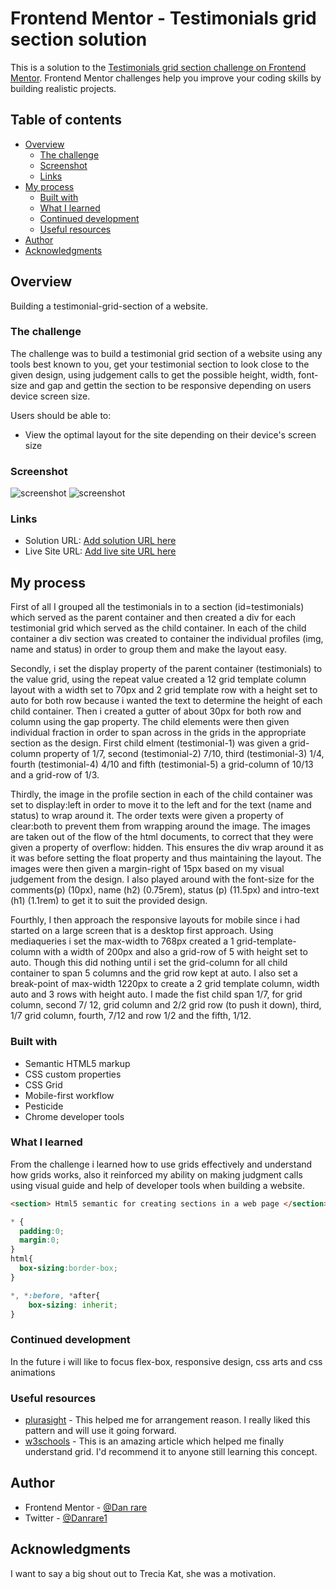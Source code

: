 # Frontend Mentor - Testimonials grid section solution

This is a solution to the [Testimonials grid section challenge on Frontend Mentor](https://www.frontendmentor.io/challenges/testimonials-grid-section-Nnw6J7Un7). Frontend Mentor challenges help you improve your coding skills by building realistic projects. 

## Table of contents

- [Overview](#overview)
  - [The challenge](#the-challenge)
  - [Screenshot](#screenshot)
  - [Links](#links)
- [My process](#my-process)
  - [Built with](#built-with)
  - [What I learned](#what-i-learned)
  - [Continued development](#continued-development)
  - [Useful resources](#useful-resources)
- [Author](#author)
- [Acknowledgments](#acknowledgments)


## Overview
Building a testimonial-grid-section of a website. 
### The challenge
The challenge was to build a testimonial grid  section of a website using any tools best known to you, get your testimonial section to look close to the given design, using judgement calls to get the possible height, width, font-size and gap and gettin the section to be responsive depending on users device screen size.

Users should be able to:

- View the optimal layout for the site depending on their device's screen size

### Screenshot

![screenshot](images/screenshot-desk.png)
![screenshot](images/screenshot-mob.png)

### Links

- Solution URL: [Add solution URL here](https://your-solution-url.com)
- Live Site URL: [Add live site URL here](https://your-live-site-url.com)

## My process
First of all I grouped all the testimonials in to a section (id=testimonials) which served as the parent container and then created a div for each testimonial grid which served as the child container. In each of the child container a div section was created to container the individual profiles (img, name and status) in order to group them and make the layout easy.

Secondly, i set the display property of the parent container (testimonials) to the value grid, using the repeat value created a 12 grid template column layout with a width set to 70px and 2 grid template row with a height set to auto for both row because i wanted the text to determine the height of each child container. Then i created a gutter of about 30px for both row and column using the gap property. The child elements were then given individual fraction in order to span across in the grids in the appropriate section as the design. First child elment (testimonial-1) was given a grid-column property of 1/7, second (testimonial-2) 7/10, third (testimonial-3) 1/4, fourth (testimonial-4) 4/10 and fifth (testimonial-5) a grid-column of 10/13 and a grid-row of 1/3.

Thirdly, the image in the profile section in each of the child container was set to display:left in order to move it to the left and for the text (name and status) to wrap around it. The order texts were given a property of clear:both to prevent them from wrapping around the image. The images are taken out of the flow of the html documents, to correct that they were given a property of overflow: hidden. This ensures the div wrap around it as it was before setting the float property and thus maintaining the layout. The images were then given a margin-right of 15px based on my visual judgement from the design. I also played around with the font-size for the comments(p) (10px), name (h2) (0.75rem), status (p) (11.5px) and intro-text (h1) (1.1rem) to get it to suit the provided design.

Fourthly, I then approach the responsive layouts for mobile since i had started on a large screen that is a desktop first approach. Using mediaqueries i set the max-width to 768px created a 1 grid-template-column with a width of 200px and also a grid-row of 5 with height set to auto. Though this did nothing until i set the grid-column for all child container to span 5 columns and the grid row kept at auto. I also set a break-point of max-width 1220px to create a 2 grid template column, width auto and 3 rows with height auto. I made the fist child span 1/7, for grid column, second 7/ 12, grid column and 2/2 grid row (to push it down), third, 1/7 grid column, fourth, 7/12 and row 1/2 and the fifth, 1/12. 


### Built with

- Semantic HTML5 markup
- CSS custom properties
- CSS Grid
- Mobile-first workflow
- Pesticide
- Chrome developer tools

### What I learned

From the challenge i learned how to use grids effectively and understand how grids works, also it reinforced my ability on making judgment calls using visual guide and help of developer tools when building a website. 


```html
<section> Html5 semantic for creating sections in a web page </section>
```
```css
* {
  padding:0;
  margin:0;
}
html{
  box-sizing:border-box;
}

*, *:before, *after{
    box-sizing: inherit;
}
```

### Continued development

In the future i will like to focus flex-box, responsive design, css arts and css animations 

### Useful resources

- [plurasight](https://www.pluralsight.com/paulcheney) - This helped me for arrangement reason. I really liked this pattern and will use it going forward.
- [w3schools](https://www.w3school.com) - This is an amazing article which helped me finally understand grid. I'd recommend it to anyone still learning this concept.

## Author

- Frontend Mentor - [@Dan rare](https://www.frontendmentor.io/profile/Danrare)
- Twitter - [@Danrare1](https://www.twitter.com/Danrare1)


## Acknowledgments

I want to say a big shout out to Trecia Kat, she was a motivation.

